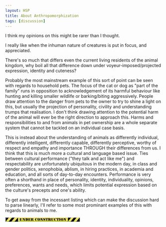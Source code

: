```yaml
---
layout: HSP
title: About Anthropomorphization
tags: [discussion]
---
```


I think my opinions on this might be rarer than I thought.

I really like when the inhuman nature of creatures is put in focus, and appreciated.

There\'s so much that differs even the current living residents of the animal kingdom, why boil all that difference down under voyeur\-imposed/projected expression, identity and cuteness?

Probably the most mainstream example of this sort of point can be seen with regards to household pets. The focus of the cat or dog as \"part of the family\" runs in opposition to acknowledgement of its harmful behaviour like hunting and killing smaller wildlife or barking/biting aggressively. People draw attention to the danger from pets to the owner to try to shine a light on this, but usually the projection of personality, civility and understanding trumps that realisation. I don\'t think drawing attention to the potential harm of the animal will ever be the right direction to approach this. Harms and responsibilities to and from animals in pet ownership are a whole separate system that cannot be tackled on an individual case basis.

This is instead about the understanding of animals as differently individual, differently intelligent, differently capable, differently perceptive, worthy of respect and empathy and importance THROUGH their differences from us. I think that this is much more a cultural and language based issue. Ties between cultural performance (\"they talk and act like me\") and respectability are unfortunately ubiquitous in the modern day, in class and gender politics, xenophobia, ablism, in hiring practices, in academia and education, and all sorts of day-to-day encounters. Performance is very often a shorthand in place of personality, identity, individuality, opinions, preferences, wants and needs, which limits potential expression based on the culture\'s precepts and one\'s ability.

To get away from the incessant listing which can make the discussion hard to parse linearly, I\'ll refer to some most prominant examples of this with regards to animals to me.

<img src="/user_resources/images/under construction.png">
